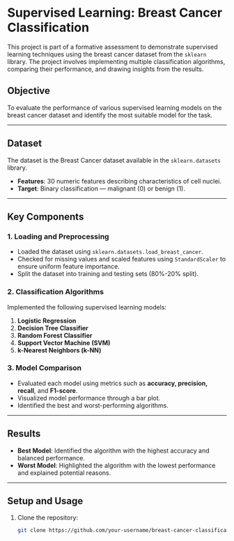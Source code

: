 # **Supervised Learning: Breast Cancer Classification**

This project is part of a formative assessment to demonstrate supervised learning techniques using the breast cancer dataset from the `sklearn` library. The project involves implementing multiple classification algorithms, comparing their performance, and drawing insights from the results.

## **Objective**
To evaluate the performance of various supervised learning models on the breast cancer dataset and identify the most suitable model for the task.

---

## **Dataset**
The dataset is the Breast Cancer dataset available in the `sklearn.datasets` library.  
- **Features**: 30 numeric features describing characteristics of cell nuclei.
- **Target**: Binary classification — malignant (0) or benign (1).

---

## **Key Components**

### **1. Loading and Preprocessing**
- Loaded the dataset using `sklearn.datasets.load_breast_cancer`.
- Checked for missing values and scaled features using `StandardScaler` to ensure uniform feature importance.
- Split the dataset into training and testing sets (80%-20% split).

### **2. Classification Algorithms**
Implemented the following supervised learning models:
1. **Logistic Regression**
2. **Decision Tree Classifier**
3. **Random Forest Classifier**
4. **Support Vector Machine (SVM)**
5. **k-Nearest Neighbors (k-NN)**

### **3. Model Comparison**
- Evaluated each model using metrics such as **accuracy, precision, recall**, and **F1-score**.
- Visualized model performance through a bar plot.
- Identified the best and worst-performing algorithms.

---

## **Results**

- **Best Model**: Identified the algorithm with the highest accuracy and balanced performance.
- **Worst Model**: Highlighted the algorithm with the lowest performance and explained potential reasons.

---

## **Setup and Usage**

1. Clone the repository:
   ```bash
   git clone https://github.com/your-username/breast-cancer-classification.git
